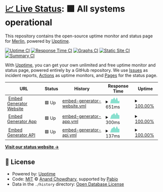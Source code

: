# [📈 Live Status](https://status.message.style): <!--live status--> **🟩 All systems operational**

This repository contains the open-source uptime monitor and status page for [Merlin](https://merlin.gg), powered by [Upptime](https://github.com/upptime/upptime).

[![Uptime CI](https://github.com/merlinfuchs/embedg-uptime/workflows/Uptime%20CI/badge.svg)](https://github.com/merlinfuchs/embedg-uptime/actions?query=workflow%3A%22Uptime+CI%22)
[![Response Time CI](https://github.com/merlinfuchs/embedg-uptime/workflows/Response%20Time%20CI/badge.svg)](https://github.com/merlinfuchs/embedg-uptime/actions?query=workflow%3A%22Response+Time+CI%22)
[![Graphs CI](https://github.com/merlinfuchs/embedg-uptime/workflows/Graphs%20CI/badge.svg)](https://github.com/merlinfuchs/embedg-uptime/actions?query=workflow%3A%22Graphs+CI%22)
[![Static Site CI](https://github.com/merlinfuchs/embedg-uptime/workflows/Static%20Site%20CI/badge.svg)](https://github.com/merlinfuchs/embedg-uptime/actions?query=workflow%3A%22Static+Site+CI%22)
[![Summary CI](https://github.com/merlinfuchs/embedg-uptime/workflows/Summary%20CI/badge.svg)](https://github.com/merlinfuchs/embedg-uptime/actions?query=workflow%3A%22Summary+CI%22)

With [Upptime](https://upptime.js.org), you can get your own unlimited and free uptime monitor and status page, powered entirely by a GitHub repository. We use [Issues](https://github.com/merlinfuchs/embedg-uptime/issues) as incident reports, [Actions](https://github.com/merlinfuchs/embedg-uptime/actions) as uptime monitors, and [Pages](https://status.message.style) for the status page.

<!--start: status pages-->
<!-- This summary is generated by Upptime (https://github.com/upptime/upptime) -->
<!-- Do not edit this manually, your changes will be overwritten -->
<!-- prettier-ignore -->
| URL | Status | History | Response Time | Uptime |
| --- | ------ | ------- | ------------- | ------ |
| <img alt="" src="https://icons.duckduckgo.com/ip3/message.style.ico" height="13"> [Embed Generator Website](https://message.style/) | 🟩 Up | [embed-generator-website.yml](https://github.com/merlinfuchs/embedg-uptime/commits/HEAD/history/embed-generator-website.yml) | <details><summary><img alt="Response time graph" src="./graphs/embed-generator-website/response-time-week.png" height="20"> 651ms</summary><br><a href="https://status.message.style/history/embed-generator-website"><img alt="Response time 637" src="https://img.shields.io/endpoint?url=https%3A%2F%2Fraw.githubusercontent.com%2Fmerlinfuchs%2Fembedg-uptime%2FHEAD%2Fapi%2Fembed-generator-website%2Fresponse-time.json"></a><br><a href="https://status.message.style/history/embed-generator-website"><img alt="24-hour response time 726" src="https://img.shields.io/endpoint?url=https%3A%2F%2Fraw.githubusercontent.com%2Fmerlinfuchs%2Fembedg-uptime%2FHEAD%2Fapi%2Fembed-generator-website%2Fresponse-time-day.json"></a><br><a href="https://status.message.style/history/embed-generator-website"><img alt="7-day response time 651" src="https://img.shields.io/endpoint?url=https%3A%2F%2Fraw.githubusercontent.com%2Fmerlinfuchs%2Fembedg-uptime%2FHEAD%2Fapi%2Fembed-generator-website%2Fresponse-time-week.json"></a><br><a href="https://status.message.style/history/embed-generator-website"><img alt="30-day response time 642" src="https://img.shields.io/endpoint?url=https%3A%2F%2Fraw.githubusercontent.com%2Fmerlinfuchs%2Fembedg-uptime%2FHEAD%2Fapi%2Fembed-generator-website%2Fresponse-time-month.json"></a><br><a href="https://status.message.style/history/embed-generator-website"><img alt="1-year response time 637" src="https://img.shields.io/endpoint?url=https%3A%2F%2Fraw.githubusercontent.com%2Fmerlinfuchs%2Fembedg-uptime%2FHEAD%2Fapi%2Fembed-generator-website%2Fresponse-time-year.json"></a></details> | <details><summary><a href="https://status.message.style/history/embed-generator-website">100.00%</a></summary><a href="https://status.message.style/history/embed-generator-website"><img alt="All-time uptime 96.76%" src="https://img.shields.io/endpoint?url=https%3A%2F%2Fraw.githubusercontent.com%2Fmerlinfuchs%2Fembedg-uptime%2FHEAD%2Fapi%2Fembed-generator-website%2Fuptime.json"></a><br><a href="https://status.message.style/history/embed-generator-website"><img alt="24-hour uptime 100.00%" src="https://img.shields.io/endpoint?url=https%3A%2F%2Fraw.githubusercontent.com%2Fmerlinfuchs%2Fembedg-uptime%2FHEAD%2Fapi%2Fembed-generator-website%2Fuptime-day.json"></a><br><a href="https://status.message.style/history/embed-generator-website"><img alt="7-day uptime 100.00%" src="https://img.shields.io/endpoint?url=https%3A%2F%2Fraw.githubusercontent.com%2Fmerlinfuchs%2Fembedg-uptime%2FHEAD%2Fapi%2Fembed-generator-website%2Fuptime-week.json"></a><br><a href="https://status.message.style/history/embed-generator-website"><img alt="30-day uptime 96.66%" src="https://img.shields.io/endpoint?url=https%3A%2F%2Fraw.githubusercontent.com%2Fmerlinfuchs%2Fembedg-uptime%2FHEAD%2Fapi%2Fembed-generator-website%2Fuptime-month.json"></a><br><a href="https://status.message.style/history/embed-generator-website"><img alt="1-year uptime 96.76%" src="https://img.shields.io/endpoint?url=https%3A%2F%2Fraw.githubusercontent.com%2Fmerlinfuchs%2Fembedg-uptime%2FHEAD%2Fapi%2Fembed-generator-website%2Fuptime-year.json"></a></details>
| <img alt="" src="https://icons.duckduckgo.com/ip3/message.style.ico" height="13"> [Embed Generator App](https://message.style/app) | 🟩 Up | [embed-generator-app.yml](https://github.com/merlinfuchs/embedg-uptime/commits/HEAD/history/embed-generator-app.yml) | <details><summary><img alt="Response time graph" src="./graphs/embed-generator-app/response-time-week.png" height="20"> 300ms</summary><br><a href="https://status.message.style/history/embed-generator-app"><img alt="Response time 291" src="https://img.shields.io/endpoint?url=https%3A%2F%2Fraw.githubusercontent.com%2Fmerlinfuchs%2Fembedg-uptime%2FHEAD%2Fapi%2Fembed-generator-app%2Fresponse-time.json"></a><br><a href="https://status.message.style/history/embed-generator-app"><img alt="24-hour response time 351" src="https://img.shields.io/endpoint?url=https%3A%2F%2Fraw.githubusercontent.com%2Fmerlinfuchs%2Fembedg-uptime%2FHEAD%2Fapi%2Fembed-generator-app%2Fresponse-time-day.json"></a><br><a href="https://status.message.style/history/embed-generator-app"><img alt="7-day response time 300" src="https://img.shields.io/endpoint?url=https%3A%2F%2Fraw.githubusercontent.com%2Fmerlinfuchs%2Fembedg-uptime%2FHEAD%2Fapi%2Fembed-generator-app%2Fresponse-time-week.json"></a><br><a href="https://status.message.style/history/embed-generator-app"><img alt="30-day response time 297" src="https://img.shields.io/endpoint?url=https%3A%2F%2Fraw.githubusercontent.com%2Fmerlinfuchs%2Fembedg-uptime%2FHEAD%2Fapi%2Fembed-generator-app%2Fresponse-time-month.json"></a><br><a href="https://status.message.style/history/embed-generator-app"><img alt="1-year response time 291" src="https://img.shields.io/endpoint?url=https%3A%2F%2Fraw.githubusercontent.com%2Fmerlinfuchs%2Fembedg-uptime%2FHEAD%2Fapi%2Fembed-generator-app%2Fresponse-time-year.json"></a></details> | <details><summary><a href="https://status.message.style/history/embed-generator-app">100.00%</a></summary><a href="https://status.message.style/history/embed-generator-app"><img alt="All-time uptime 96.76%" src="https://img.shields.io/endpoint?url=https%3A%2F%2Fraw.githubusercontent.com%2Fmerlinfuchs%2Fembedg-uptime%2FHEAD%2Fapi%2Fembed-generator-app%2Fuptime.json"></a><br><a href="https://status.message.style/history/embed-generator-app"><img alt="24-hour uptime 100.00%" src="https://img.shields.io/endpoint?url=https%3A%2F%2Fraw.githubusercontent.com%2Fmerlinfuchs%2Fembedg-uptime%2FHEAD%2Fapi%2Fembed-generator-app%2Fuptime-day.json"></a><br><a href="https://status.message.style/history/embed-generator-app"><img alt="7-day uptime 100.00%" src="https://img.shields.io/endpoint?url=https%3A%2F%2Fraw.githubusercontent.com%2Fmerlinfuchs%2Fembedg-uptime%2FHEAD%2Fapi%2Fembed-generator-app%2Fuptime-week.json"></a><br><a href="https://status.message.style/history/embed-generator-app"><img alt="30-day uptime 96.66%" src="https://img.shields.io/endpoint?url=https%3A%2F%2Fraw.githubusercontent.com%2Fmerlinfuchs%2Fembedg-uptime%2FHEAD%2Fapi%2Fembed-generator-app%2Fuptime-month.json"></a><br><a href="https://status.message.style/history/embed-generator-app"><img alt="1-year uptime 96.76%" src="https://img.shields.io/endpoint?url=https%3A%2F%2Fraw.githubusercontent.com%2Fmerlinfuchs%2Fembedg-uptime%2FHEAD%2Fapi%2Fembed-generator-app%2Fuptime-year.json"></a></details>
| <img alt="" src="https://icons.duckduckgo.com/ip3/message.style.ico" height="13"> [Embed Generator API](https://message.style/api/health) | 🟩 Up | [embed-generator-api.yml](https://github.com/merlinfuchs/embedg-uptime/commits/HEAD/history/embed-generator-api.yml) | <details><summary><img alt="Response time graph" src="./graphs/embed-generator-api/response-time-week.png" height="20"> 137ms</summary><br><a href="https://status.message.style/history/embed-generator-api"><img alt="Response time 208" src="https://img.shields.io/endpoint?url=https%3A%2F%2Fraw.githubusercontent.com%2Fmerlinfuchs%2Fembedg-uptime%2FHEAD%2Fapi%2Fembed-generator-api%2Fresponse-time.json"></a><br><a href="https://status.message.style/history/embed-generator-api"><img alt="24-hour response time 165" src="https://img.shields.io/endpoint?url=https%3A%2F%2Fraw.githubusercontent.com%2Fmerlinfuchs%2Fembedg-uptime%2FHEAD%2Fapi%2Fembed-generator-api%2Fresponse-time-day.json"></a><br><a href="https://status.message.style/history/embed-generator-api"><img alt="7-day response time 137" src="https://img.shields.io/endpoint?url=https%3A%2F%2Fraw.githubusercontent.com%2Fmerlinfuchs%2Fembedg-uptime%2FHEAD%2Fapi%2Fembed-generator-api%2Fresponse-time-week.json"></a><br><a href="https://status.message.style/history/embed-generator-api"><img alt="30-day response time 219" src="https://img.shields.io/endpoint?url=https%3A%2F%2Fraw.githubusercontent.com%2Fmerlinfuchs%2Fembedg-uptime%2FHEAD%2Fapi%2Fembed-generator-api%2Fresponse-time-month.json"></a><br><a href="https://status.message.style/history/embed-generator-api"><img alt="1-year response time 208" src="https://img.shields.io/endpoint?url=https%3A%2F%2Fraw.githubusercontent.com%2Fmerlinfuchs%2Fembedg-uptime%2FHEAD%2Fapi%2Fembed-generator-api%2Fresponse-time-year.json"></a></details> | <details><summary><a href="https://status.message.style/history/embed-generator-api">100.00%</a></summary><a href="https://status.message.style/history/embed-generator-api"><img alt="All-time uptime 96.70%" src="https://img.shields.io/endpoint?url=https%3A%2F%2Fraw.githubusercontent.com%2Fmerlinfuchs%2Fembedg-uptime%2FHEAD%2Fapi%2Fembed-generator-api%2Fuptime.json"></a><br><a href="https://status.message.style/history/embed-generator-api"><img alt="24-hour uptime 100.00%" src="https://img.shields.io/endpoint?url=https%3A%2F%2Fraw.githubusercontent.com%2Fmerlinfuchs%2Fembedg-uptime%2FHEAD%2Fapi%2Fembed-generator-api%2Fuptime-day.json"></a><br><a href="https://status.message.style/history/embed-generator-api"><img alt="7-day uptime 100.00%" src="https://img.shields.io/endpoint?url=https%3A%2F%2Fraw.githubusercontent.com%2Fmerlinfuchs%2Fembedg-uptime%2FHEAD%2Fapi%2Fembed-generator-api%2Fuptime-week.json"></a><br><a href="https://status.message.style/history/embed-generator-api"><img alt="30-day uptime 96.60%" src="https://img.shields.io/endpoint?url=https%3A%2F%2Fraw.githubusercontent.com%2Fmerlinfuchs%2Fembedg-uptime%2FHEAD%2Fapi%2Fembed-generator-api%2Fuptime-month.json"></a><br><a href="https://status.message.style/history/embed-generator-api"><img alt="1-year uptime 96.70%" src="https://img.shields.io/endpoint?url=https%3A%2F%2Fraw.githubusercontent.com%2Fmerlinfuchs%2Fembedg-uptime%2FHEAD%2Fapi%2Fembed-generator-api%2Fuptime-year.json"></a></details>

<!--end: status pages-->

[**Visit our status website →**](https://status.message.style)

## 📄 License

- Powered by: [Upptime](https://github.com/upptime/upptime)
- Code: [MIT](./LICENSE) © [Anand Chowdhary](https://anandchowdhary.com), supported by [Pabio](https://pabio.com)
- Data in the `./history` directory: [Open Database License](https://opendatacommons.org/licenses/odbl/1-0/)
